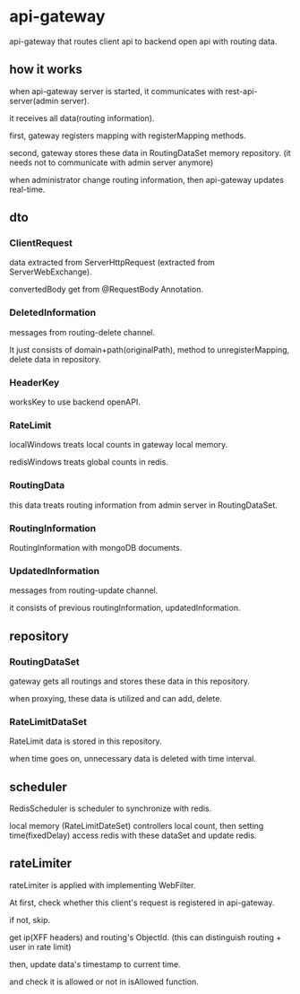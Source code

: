# api-gateway

api-gateway that routes client api to backend open api with routing data.

## how it works

when api-gateway server is started, it communicates with rest-api-server(admin server).

it receives all data(routing information).

first, gateway registers mapping with registerMapping methods.

second, gateway stores these data in RoutingDataSet memory repository. (it needs not to communicate with admin server anymore)

when administrator change routing information, then api-gateway updates real-time.

## dto

### ClientRequest

data extracted from ServerHttpRequest (extracted from ServerWebExchange).

convertedBody get from @RequestBody Annotation. 

### DeletedInformation

messages from routing-delete channel.

It just consists of domain+path(originalPath), method to unregisterMapping, delete data in repository.

### HeaderKey

worksKey to use backend openAPI.

### RateLimit

localWindows treats local counts in gateway local memory.

redisWindows treats global counts in redis.

### RoutingData

this data treats routing information from admin server in RoutingDataSet.

### RoutingInformation

RoutingInformation with mongoDB documents.

### UpdatedInformation

messages from routing-update channel.

it consists of previous routingInformation, updatedInformation.

## repository

### RoutingDataSet

gateway gets all routings and stores these data in this repository.

when proxying, these data is utilized and can add, delete.

### RateLimitDataSet

RateLimit data is stored in this repository.

when time goes on, unnecessary data is deleted with time interval.

## scheduler

RedisScheduler is scheduler to synchronize with redis.

local memory (RateLimitDateSet) controllers local count, then setting time(fixedDelay) access redis with these dataSet and update redis.

## rateLimiter

rateLimiter is applied with implementing WebFilter. 

At first, check whether this client's request is registered in api-gateway.

if not, skip.

get ip(XFF headers) and routing's ObjectId. (this can distinguish routing + user in rate limit)

then, update data's timestamp to current time.

and check it is allowed or not in isAllowed function.

